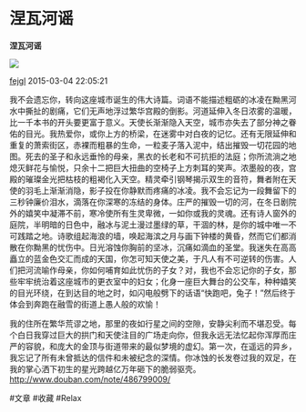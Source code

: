 # 涅瓦河谣
**涅瓦河谣**

 
![](../images/710image_16334.jpeg)
 

[fejgl](http://www.douban.com/people/Fejgl/) 2015-03-04 22:05:21

我不会遗忘你，转向这座城市诞生的伟大诗篇。词语不能描述粗砺的冰凌在黝黑河水中撕扯的剧痛，它们无声地浮过繁华宫殿的倒影。河道延伸入冬日浓雾的温暖，比一千本书的开头要更富于意义。天使长渐渐隐入天空，城市亦失去了部分神之眷佑的目光。我热爱你，或你上方的桥梁，在迷雾中对白夜的记忆。还有无限延伸和重复的萧索街区，赤裸而粗暴的生命，一粒麦子落入泥中，结出摧毁一切花园的地图。死去的圣子和永远垂怜的母亲，黑衣的长老和不可抗拒的法庭；你所流淌之地熄灭鲜花与愉悦，只余十二把巨大扭曲的空椅子上方刺耳的笑声。浓墨般的夜，宫殿的璀璨金光把枯枝的粗褐化入天空。精灵牵引钢琴揭示双生的音符，舞者附在天使的羽毛上渐渐消隐，影子投在你静默而疼痛的冰凌。我不会忘记为一段舞留下的三秒钟廉价泪水，滴落在你深寒的冻结的身体。庄严的摧毁一切的河，在冬日剧院外的嬉笑中凝滞不前，寒冷使所有生灵卑微，一如你或我的灵魂。还有诗人窗外的庭院，半明暗的日色中，融冰与泥土漫过墨绿的草，干涸的林，是你的城中唯一不可践踏之地。诗歌组起海浪的墙，唤起海滨之月与画下钟楼的黄昏，然而它们都消散在你黝黑的忧伤中。日光溶蚀你胸前的坚冰，沉痛如滴血的圣堂。我迷失在高高矗立的蓝金色交汇而成的天国，你怎可知天使之美，于凡人有不可逆转的伤害。人们把河流喻作母亲，你如何哺育如此忧伤的子女？对，我也不会忘记你的子女，那些牢牢统治着这座城市的更衣室中的妇女；化身一座巨大舞台的公交车，种种嬉笑的目光环绕，在到达目的地之时，如闪电般劈下的话语“快跑吧，兔子！”然后终于体会到奔跑在融雪的街道上愚人般的欢愉！

我的住所在繁华荒谬之地，那里的夜如行星之间的空隙，安静尖利而不堪忍受。每个白日我穿过巨大的拱门和天使注目的广场走向你，但我永远无法忆起你浑厚而庄严的容貌，和庞大的金顶与街道带来的最似梦境的虚幻。第一次，在遥远的异乡，我忘记了所有未曾抵达的信件和未被纪念的深情。你冰蚀的长发卷过我的双足，在我的掌心洒下初生的星光跨越亿万年砸下的脆弱驱壳。
http://www.douban.com/note/486799009/

#文章 #收藏 #Relax
